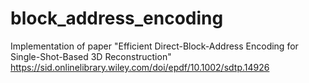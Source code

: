 # block_address_encoding
Implementation of paper "Efficient Direct-Block-Address Encoding for Single-Shot-Based 3D Reconstruction" https://sid.onlinelibrary.wiley.com/doi/epdf/10.1002/sdtp.14926
